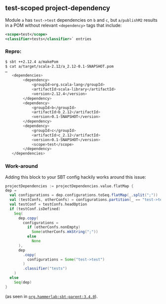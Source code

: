 ## test-scoped project-dependency

Module `a` has `test->test` dependencies on `b` and `c`, but `a/publishM2` results in a POM without relevant `<dependency>` tags that include:
 
 ```xml
 <scope>test</scope>
 <classifier>tests</classifier>` entries
 ````
 
 ### Repro:
 
 ```bash
 $ sbt ++2.12.4 a/makePom
 $ cat a/target/scala-2.12/a_2.12-0.1-SNAPSHOT.pom
 …
    <dependencies>
		 <dependency>
             <groupId>org.scala-lang</groupId>
             <artifactId>scala-library</artifactId>
             <version>2.12.4</version>
         </dependency>
         <dependency>
             <groupId>b</groupId>
             <artifactId>b_2.12</artifactId>
             <version>0.1-SNAPSHOT</version>
         </dependency>
         <dependency>
             <groupId>c</groupId>
             <artifactId>c_2.12</artifactId>
             <version>0.1-SNAPSHOT</version>
             <scope>test</scope>
         </dependency>
    </dependencies>
```

### Work-around

Adding this block to your SBT config hackily works around this issue:

```scala
projectDependencies := projectDependencies.value.flatMap {
dep ⇒
  val configurations = dep.configurations.toSeq.flatMap(_.split(";"))
  val (testConfs, otherConfs) = configurations.partition(_ == "test->test")
  val testConf = testConfs.headOption
  if (testConf.isDefined)
    Seq(
      dep.copy(
        configurations =
          if (otherConfs.nonEmpty)
            Some(otherConfs.mkString(";"))
          else
            None
      ),
      dep
        .copy(
          configurations = Some("test->test")
        )
        .classifier("tests")
    )
  else
	Seq(dep)
}
```

(as seen in [`org.hammerlab:sbt-parent:3.4.0`](https://github.com/hammerlab/sbt-parent/blob/3.4.0/src/main/scala/org/hammerlab/sbt/plugin/Deps.scala)).
